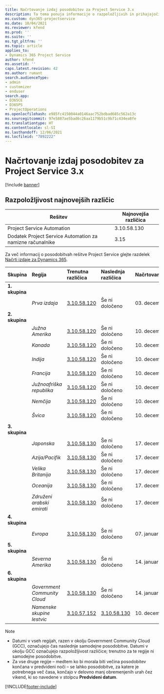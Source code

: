 ```yaml
---
title: Načrtovanje izdaj posodobitev za Project Service 3.x
description: Ta tema ponuja informacije o razpoložljivih in prihajajočih izdajah Dynamics 365 Project Service Automation.
ms.custom: dyn365-projectservice
ms.date: 10/04/2021
ms.reviewer: kfend
ms.prod: ''
ms.suite: ''
ms.tgt_pltfrm: ''
ms.topic: article
applies_to:
- Dynamics 365 Project Service
author: kfend
ms.assetid: ''
caps.latest.revision: 42
ms.author: rumant
search.audienceType:
- admin
- customizer
- enduser
search.app:
- D365CE
- D365PS
- ProjectOperations
ms.openlocfilehash: e985fc4150044a0146aac752bdbad685c562a13c
ms.sourcegitcommit: 97e5887ae5bad6c26aa1179b51c9b71c434ea8fe
ms.translationtype: HT
ms.contentlocale: sl-SI
ms.lasthandoff: 12/06/2021
ms.locfileid: "7892222"
---
```

# <a name="update-release-schedule-for-project-service-3x"></a>Načrtovanje izdaj posodobitev za Project Service 3.x

[!include [banner](../includes/psa-now-project-operations.md)]

## <a name="latest-version-availability"></a>Razpoložljivost najnovejših različic

| Rešitev  | Najnovejša različica |
|-------|----|
| Project Service Automation    | 3.10.58.130 |
| Dodatek Project Service Automation za namizne računalnike                | 3.15          |

Za več informacij o posodobitvah rešitve Project Service glejte razdelek [Načrti izdaje za Dynamics 365](/dynamics365/release-plans/). 

| Skupina  | Regija | Trenutna različica | Naslednja različica |  Načrtovan datum
| :---   | :---   | :---   | :---   |:---   |         
|<strong>1. skupina</strong> | |  |  | |
| | <i>Prva izdaja</i> | [3.10.58.120](whats-new-ur-37.md) | Še ni določeno | 03. december 2021
|<strong>2. skupina</strong> | |  |  | |
| | <i>Južna Amerika</i> | [3.10.58.120](whats-new-ur-37.md) | Še ni določeno | 10. december 2021
| | <i>Kanada</i> | [3.10.58.120](whats-new-ur-37.md) | Še ni določeno | 10. december 2021
| | <i>Indija</i> | [3.10.58.120](whats-new-ur-37.md) | Še ni določeno | 10. december 2021
| | <i>Francija</i> | [3.10.58.120](whats-new-ur-37.md) | Še ni določeno | 10. december 2021
| | <i>Južnoafriška republika</i> | [3.10.58.120](whats-new-ur-37.md) | Še ni določeno | 10. december 2021
| | <i>Nemčija</i> | [3.10.58.120](whats-new-ur-37.md) | Še ni določeno | 10. december 2021
| | <i>Švica</i> | [3.10.58.120](whats-new-ur-37.md) | Še ni določeno | 10. december 2021
|<strong>3. skupina</strong> | |  |  | |
| | <i>Japonska</i> | [3.10.58.130](whats-new-ur-37-5.md) | Še ni določeno | 17. december 2021
| | <i>Azija/Pacifik</i> | [3.10.58.130](whats-new-ur-37-5.md) | Še ni določeno | 17. december 2021
| | <i>Velika Britanija</i> | [3.10.58.130](whats-new-ur-37-5.md) | Še ni določeno | 17. december 2021
| | <i>Oceanija</i> | [3.10.58.130](whats-new-ur-37-5.md) | Še ni določeno | 17. december 2021
| | <i>Združeni arabski emirati</i> | [3.10.58.130](whats-new-ur-37-5.md) | Še ni določeno | 17. december 2021
|<strong>4. skupina</strong> | |  |  | |
| | <i>Evropa</i> | [3.10.58.130](whats-new-ur-37-5.md) | Še ni določeno | 07. januar 2022
|<strong>5. skupina</strong> | |  |  | |
| | <i>Severna Amerika</i> | [3.10.58.130](whats-new-ur-37-5.md) | Še ni določeno | 14. januar 2022
|<strong>6. skupina</strong> | |  |  | |
| | <i>Government Community Cloud</i> | [3.10.58.130](whats-new-ur-37-5.md) | Še ni določeno | 14. januar 2022
| | <i>Namenske skupine lestvic</i> | [3.10.57.152](whats-new-ur-36.md) | [3.10.58.130](whats-new-ur-37-5.md) | 10. december 2021



>[!Note]
> - Datumi v vseh regijah, razen v okolju Government Community Cloud (GCC), označujejo čas naslednje samodejne posodobitve. Datumi v okolju GCC označujejo razpoložljivost različice; trenutno za te regije ni samodejne posodobitve.
> - Za vse druge regije – medtem ko bi morala biti večina posodobitev končana v predvideni noči – se lahko posodobitve, za katere je potrebnega več časa, končajo v delovno manj obremenjenih urah čez vikend, ki so navedene v stolpcu **Predvideni datum**.


[!INCLUDE[footer-include](../includes/footer-banner.md)]
